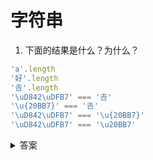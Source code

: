 # 字符串

1. 下面的结果是什么？为什么？

```js
'a'.length
'好'.length
'𠮷'.length
'\uD842\uDFB7' === '𠮷'
'\u{20BB7}' === '𠮷'
'\uD842\uDFB7' === '\u{20BB7}'
'\uD842\uDFB7' === '\u20BB7'
```

<details>
<summary>答案</summary>

```js
'a'.length // 1
'好'.length // 1
'𠮷'.length // 2
'\uD842\uDFB7' === '𠮷' // true
'\u{20BB7}' === '𠮷' // true
'\uD842\uDFB7' === '\u{20BB7}' // true
'\uD842\uDFB7' === '\u20BB7' // false
```

这个问题的原因就需要从 js 这门语言的字符集编码说起了。<br/>

unicode 是业界标准字符集，它规定了每一个字符或者符号的码点，一个字符用一个码点来表示。如下，`U+` 后跟一个十六进制数表示一个 unicode 码点。<br/>

```js
U+597D //好
```
unicode 的所有字符不是一次定义好的，被分成了 17 个平面（plane）。一个平面可以包含 2^16 （65536） 个字符。这 17 个平面包括：

* 1个`基本平面`（BMP），号码范围是`U+0000 ~U+FFFF`
* 16个`辅助平面`（SMP），和号码范围是`U+010000 ~U+10FFFF`

其中最常用的字符都放在`基础平面`内，其他的放在 16 个`辅助平面`内。<br/>

这只是定义了每个字符的码点，如果要显示这些字符，就需要编码方法。编码方法有以下几种：

* `UTF-8` 是一种变长的编码方法，字符长度从 1 个字节到 4 个字节不等。越常用的字符，字节越短。这种特性使得它成为最常用的编码。
* `UTF-32` 用 4 个字节表示一个码点，所以非常浪费空间。
* `UTF-16` 介于 `UTF-8` 和 `UTF-16` 之间，结合了定长和变长两种特点。规则是：`基本平面`的字符占 2 个字节（U+0000 ~U+FFFF），`辅助平面`的字符占 4 个字节（U+010000 ~U+10FFFF）。
* `UCS-2` 是定长的一种编码，一个字符 2 个字节。所以它直接能够表示`基础平面`内的字符。

`UTF-16` 可看成是 `UCS-2` 的父集。在没有`辅助平面`字符前，`UTF-16` 与 `UCS-2` 是一样的。但当引入`辅助平面`字符后，就称为 `UTF-16` 了。<br/>

因为一些历史原因，js 当初发明的时候没有采用 `UTF-16` 编码，而采用的是 `UCS-2` 编码，因为那时候 `UTF-16` 编码还没有发表。<br/>

js采用 `UCS-2` 的形式来处理字符，造成了一个问题：所有字符在js中都是 2 个字节的，js只能正确处理`基本平面`内的字符，如果是`辅助平面`的 4 字节的字符，会被拆成 2 个基础平面的字符。这就涉及了`高半区`和`低半区`的概念。<br/>

为什么辅助平面的字符会被自动拆成 2 个基础平面的字符呢？<br/>

原来，在基本平面内，从 `U+D800` 到 `U+DFFF` 是一个空段，即这些码点不对应任何字符。因此，这个空段可以用来映射辅助平面的字符。<br/>

辅助平面的字符位共有2^20个，也就是说，对应这些字符至少需要20个二进制位。UTF-16将这20位拆成两半，前10位映射在U+D800到U+DBFF（空间大小2^10），称为高位（H），后10位映射在U+DC00到U+DFFF（空间大小2^10），称为低位（L）。这意味着，一个辅助平面的字符，被拆成两个基本平面的字符表示。<br/>

这就是`高半区`和`低半区`。D800-DBFF，高半区；DC00-DFFF，低半区。<br/>

所以，当我们遇到两个字节，发现它的码点在 `U+D800` 到 `U+DBFF` 之间，就可以断定，紧跟在后面的两个字节的码点，应该在 `U+DC00` 到 `U+DFFF` 之间，这四个字节必须放在一起解读。<br/>

因此在 ES6 之前，想要正确处理字符串就不得不考虑辅助平面字符的情况。遍历字符串的时候，必须对码点做一个判断，只要落在`0xD800`到`0xDBFF`的区间，就要连同后面2个字节一起读取。所有的js字符串函数都有类似的问题，不能正确识别 4 字节的字符。例如，String.prototype.replace()，String.prototype.substring()，String.prototype.slice()。<br/>

例子中的汉字`𠮷`是一个 4 字节字符，被拆成了两个 2 字节的基础平面字符，所以获取到的字符串 length 是 2。<br/>

ES6 加强了对 Unicode 的支持，允许采用\uxxxx形式表示一个字符，其中xxxx表示字符的 Unicode 码点。<br/>

但是如果直接在\u后面跟上超过0xFFFF的数值（比如\u20BB7），JavaScript 会理解成\u20BB+7。由于\u20BB是一个不可打印字符，所以只会显示一个空格，后面跟着一个7。

```js
'\u20BB7' // ' 7'
'\uD842\uDFB7' === '\u20BB7' //false
```

ES6 对这一点做出了改进，只要将码点放入大括号，就能正确解读该字符。

```js
'\u{20BB7}' // '𠮷'
'\uD842\uDFB7' === '𠮷' // true
'\u{20BB7}' === '𠮷' // true
'\uD842\uDFB7' === '\u{20BB7}' // true
```


</details>